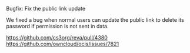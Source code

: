 Bugfix: Fix the public link update

We fixed a bug when normal users can update the public link to delete its password if permission is not sent in data.

https://github.com/cs3org/reva/pull/4380        
https://github.com/owncloud/ocis/issues/7821
